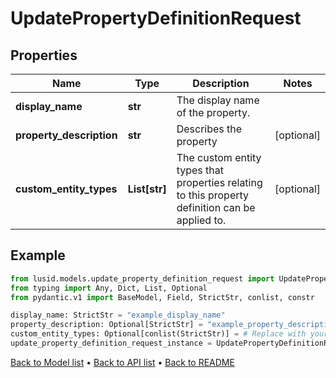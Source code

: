 # UpdatePropertyDefinitionRequest

## Properties
Name | Type | Description | Notes
------------ | ------------- | ------------- | -------------
**display_name** | **str** | The display name of the property. | 
**property_description** | **str** | Describes the property | [optional] 
**custom_entity_types** | **List[str]** | The custom entity types that properties relating to this property definition can be applied to. | [optional] 
## Example

```python
from lusid.models.update_property_definition_request import UpdatePropertyDefinitionRequest
from typing import Any, Dict, List, Optional
from pydantic.v1 import BaseModel, Field, StrictStr, conlist, constr

display_name: StrictStr = "example_display_name"
property_description: Optional[StrictStr] = "example_property_description"
custom_entity_types: Optional[conlist(StrictStr)] = # Replace with your value
update_property_definition_request_instance = UpdatePropertyDefinitionRequest(display_name=display_name, property_description=property_description, custom_entity_types=custom_entity_types)

```

[Back to Model list](../README.md#documentation-for-models) &#8226; [Back to API list](../README.md#documentation-for-api-endpoints) &#8226; [Back to README](../README.md)

